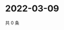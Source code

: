 # 2022-03-09

共 0 条

<!-- BEGIN WEIBO -->
<!-- 最后更新时间 Wed Mar 09 2022 20:24:58 GMT+0800 (China Standard Time) -->

<!-- END WEIBO -->
